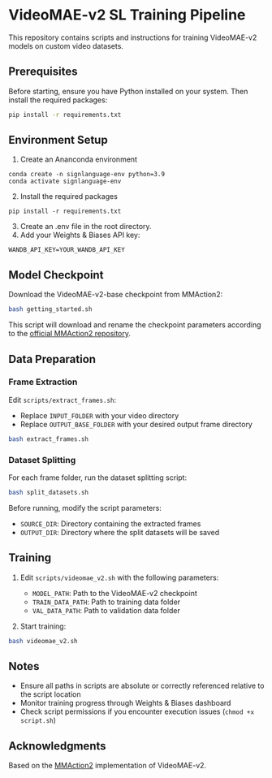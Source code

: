 # VideoMAE-v2 SL Training Pipeline

This repository contains scripts and instructions for training VideoMAE-v2 models on custom video datasets.

## Prerequisites

Before starting, ensure you have Python installed on your system. Then install the required packages:

```bash
pip install -r requirements.txt
```

## Environment Setup

1. Create an Ananconda environment
```
conda create -n signlanguage-env python=3.9
conda activate signlanguage-env
```
2. Install the required packages
```
pip install -r requirements.txt
```
3. Create an .env file in the root directory.
4. Add your Weights & Biases API key:
```
WANDB_API_KEY=YOUR_WANDB_API_KEY
```

## Model Checkpoint

Download the VideoMAE-v2-base checkpoint from MMAction2:

```bash
bash getting_started.sh
```

This script will download and rename the checkpoint parameters according to the [official MMAction2 repository](https://github.com/open-mmlab/mmaction2/blob/main/configs/recognition/videomaev2/README.md).

## Data Preparation

### Frame Extraction

Edit `scripts/extract_frames.sh`:
   - Replace `INPUT_FOLDER` with your video directory
   - Replace `OUTPUT_BASE_FOLDER` with your desired output frame directory

```bash
bash extract_frames.sh
```

### Dataset Splitting

For each frame folder, run the dataset splitting script:

```bash
bash split_datasets.sh
```

Before running, modify the script parameters:
- `SOURCE_DIR`: Directory containing the extracted frames
- `OUTPUT_DIR`: Directory where the split datasets will be saved

## Training

1. Edit `scripts/videomae_v2.sh` with the following parameters:
   - `MODEL_PATH`: Path to the VideoMAE-v2 checkpoint
   - `TRAIN_DATA_PATH`: Path to training data folder
   - `VAL_DATA_PATH`: Path to validation data folder

2. Start training:
```bash
bash videomae_v2.sh
```

## Notes

- Ensure all paths in scripts are absolute or correctly referenced relative to the script location
- Monitor training progress through Weights & Biases dashboard
- Check script permissions if you encounter execution issues (`chmod +x script.sh`)

## Acknowledgments

Based on the [MMAction2](https://github.com/open-mmlab/mmaction2) implementation of VideoMAE-v2.
